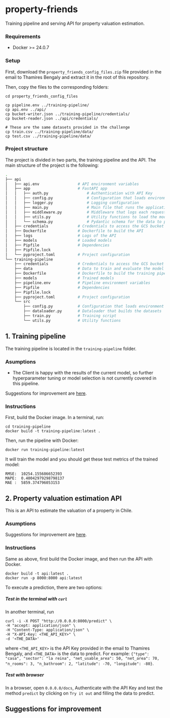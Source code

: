 # property-friends

Training pipeline and serving API for property valuation estimation.

### Requirements

- Docker >= 24.0.7

### Setup

First, download the `property_friends_config_files.zip` file provided in the email to Thamires Bengaly and extract it in the root of this repository.

Then, copy the files to the corresponding folders:

```
cd property_friends_config_files

cp pipeline.env ../training-pipeline/
cp api.env ../api/
cp bucket-writer.json ../training-pipeline/credentials/
cp bucket-reader.json ../api/credentials/

# These are the same datasets provided in the challenge
cp train.csv ../training-pipeline/data/
cp test.csv ../training-pipeline/data/
```

### Project structure

The project is divided in two parts, the training pipeline and the API. The main structure of the project is the following:

```bash
.
├── api
│   ├── api.env                 # API environment variables
│   ├── app                     # FastAPI app
│   │   ├── auth.py                 # Authentication with API Key
│   │   ├── config.py               # Configuration that loads environment variables
│   │   ├── logger.py               # Logging configuration
│   │   ├── main.py                 # Main file that runs the application
│   │   ├── middleware.py           # Middleware that logs each request to the API
│   │   ├── utils.py                # Utility functions to load the model
│   │   └── schema.py               # Pydantic schema for the data to predict
│   ├── credentials             # Credentials to access the GCS bucket
│   ├── Dockerfile              # Dockerfile to build the API
│   ├── logs                    # Logs of the API
│   ├── models                  # Loaded models
│   ├── Pipfile                 # Dependencies
│   ├── Pipfile.lock
│   └── pyproject.toml          # Project configuration
└── training-pipeline
    ├── credentials             # Credentials to access the GCS bucket
    ├── data                    # Data to train and evaluate the model
    ├── Dockerfile              # Dockerfile to build the training pipeline
    ├── models                  # Trained models
    ├── pipeline.env            # Pipeline environment variables
    ├── Pipfile                 # Dependencies
    ├── Pipfile.lock
    ├── pyproject.toml          # Project configuration
    └── src
        ├── config.py           # Configuration that loads environment variables
        ├── dataloader.py       # Dataloader that builds the datasets
        ├── train.py            # Training script
        └── utils.py            # Utility functions
```

## 1. Training pipeline

The training pipeline is located in the `training-pipeline` folder.

### Asumptions

- The Client is happy with the results of the current model, so further hyperparameter tuning or model selection is not currently covered in this pipeline.

Suggestions for improvement are [here](#suggestions-for-improvement).

### Instructions

First, build the Docker image. In a terminal, run:

```
cd training-pipeline
docker build -t training-pipeline:latest .
```

Then, run the pipeline with Docker:

```
docker run training-pipeline:latest
```

It will train the model and you should get these test metrics of the trained model:

```
RMSE:  10254.155686652393
MAPE:  0.40042979298798137
MAE :  5859.374796053153
```

## 2. Property valuation estimation API

This is an API to estimate the valuation of a property in Chile.

### Asumptions

Suggestions for improvement are [here](#suggestions-for-improvement).

### Instructions

Same as above, first build the Docker image, and then run the API with Docker.

```
docker build -t api:latest .
docker run -p 8000:8000 api:latest
```

To execute a prediction, there are two options:

##### Test in the terminal with `curl`

In another terminal, run

```
curl -i -X POST "http://0.0.0.0:8000/predict" \
-H "accept: application/json" \
-H "Content-Type: application/json" \
-H "X-API-Key: <THE_API_KEY>" \
-d '<THE_DATA>'
```

where `<THE_API_KEY>` is the API Key provided in the email to Thamires Bengaly, and `<THE_DATA>` is the data to predict. For example: `{"type": "casa", "sector": "la reina", "net_usable_area": 50, "net_area": 70, "n_rooms": 3, "n_bathroom": 2, "latitude": -70, "longitude": -80}`.

##### Test with browser

In a browser, open `0.0.0.0/docs`, Authenticate with the API Key and test the method `predict` by clicking on `Try it out` and filling the data to predict.

## Suggestions for improvement
